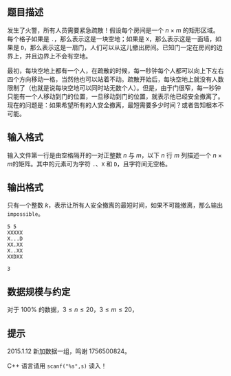 ## 题目描述

发生了火警，所有人员需要紧急疏散！假设每个房间是一个 $n \times m$ 的矩形区域。每个格子如果是 `.`，那么表示这是一块空地；如果是 `X`，那么表示这是一面墙，如果是 `D`，那么表示这是一扇门，人们可以从这儿撤出房间。已知门一定在房间的边界上，并且边界上不会有空地。

最初，每块空地上都有一个人，在疏散的时候，每一秒钟每个人都可以向上下左右四个方向移动一格，当然他也可以站着不动。疏散开始后，每块空地上就没有人数限制了（也就是说每块空地可以同时站无数个人）。但是，由于门很窄，每一秒钟只能有一个人移动到门的位置，一旦移动到门的位置，就表示他已经安全撤离了。现在的问题是：如果希望所有的人安全撤离，最短需要多少时间？或者告知根本不可能。

## 输入格式

输入文件第一行是由空格隔开的一对正整数 $n$ 与 $m$，以下 $n$ 行 $m$ 列描述一个 $n\times m$的矩阵。其中的元素可为字符 `.`、`X` 和 `D`，且字符间无空格。

## 输出格式

只有一个整数 $k$，表示让所有人安全撤离的最短时间，如果不可能撤离，那么输出 `impossible`。

```input1
5 5  
XXXXX
X...D
XX.XX
X..XX
XXDXX
```

```output1
3
```

## 数据规模与约定

对于 $100\%$ 的数据，$3\le n \le 20$，$3\le m\le 20$，


## 提示

2015.1.12 新加数据一组，鸣谢 1756500824。

C++ 语言请用 `scanf("%s",s)` 读入！